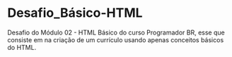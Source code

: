 # Desafio_Básico-HTML
Desafio do Módulo 02 - HTML Básico do curso Programador BR, esse que consiste em na criação de um currículo usando apenas conceitos básicos do HTML.
